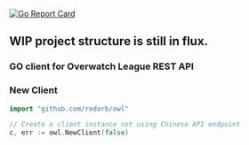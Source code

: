 [![Go Report Card](https://goreportcard.com/badge/redorb/owl)](https://goreportcard.com/report/redorb/owl)
## WIP project structure is still in flux.
### GO client for Overwatch League REST API

### New Client

```go
import "github.com/redorb/owl"

// Create a client instance not using Chinese API endpoint
c, err := owl.NewClient(false)
```